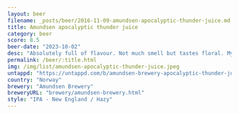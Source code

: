 ```yaml
---
layout: beer
filename: _posts/beer/2016-11-09-amundsen-apocalyptic-thunder-juice.md
title: Amundsen apocalyptic thunder juice
category: beer
score: 8.5
beer-date: "2023-10-02"
desc: "Absolutely full of flavour. Not much smell but tastes floral. My rating may be influenced by the beautiful location and weather. Just a little bit of bad hops at the bottom of the can"
permalink: /beer/:title.html
img: /img/list/amundsen-apocalyptic-thunder-juice.jpeg
untappd: "https://untappd.com/b/amundsen-brewery-apocalyptic-thunder-juice/2052131"
country: "Norway"
brewery: "Amundsen Brewery"
breweryURL: "brewery/amundsen-brewery.html"
style: "IPA - New England / Hazy"
---
```


